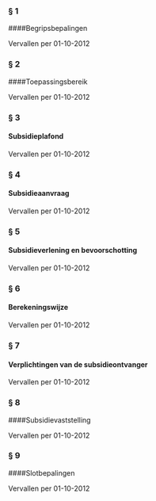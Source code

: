 <meta http-equiv='Content-Type' content='text/html; charset=utf-8' />

### §  1  

####Begripsbepalingen

Vervallen per 01-10-2012 

### §  2  

####Toepassingsbereik

Vervallen per 01-10-2012 

### §  3  

#### Subsidieplafond

Vervallen per 01-10-2012 

### §  4  

#### Subsidieaanvraag

Vervallen per 01-10-2012 

### §  5  

#### Subsidieverlening en bevoorschotting

Vervallen per 01-10-2012 

### §  6  

#### Berekeningswijze

Vervallen per 01-10-2012 

### §  7  

#### Verplichtingen van de subsidieontvanger

Vervallen per 01-10-2012 

### §  8  

####Subsidievaststelling

Vervallen per 01-10-2012 

### §  9  

####Slotbepalingen

Vervallen per 01-10-2012 

